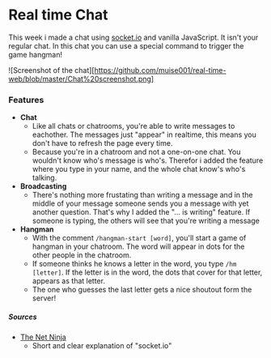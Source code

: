 # Real time Chat

This week i made a chat using [socket.io](https://socket.io/) and vanilla JavaScript. It isn't your regular chat. In this chat you can use a special command to trigger the game hangman!

![Screenshot of the chat][https://github.com/muise001/real-time-web/blob/master/Chat%20screenshot.png]

### Features
* **Chat**
  * Like all chats or chatrooms, you're able to write messages to eachother. The messages just "appear" in realtime, this means you don't have to refresh the page every time. 
  * Because you're in a chatroom and not a one-on-one chat. You wouldn't know who's message is who's. Therefor i added the feature where you type in your name, and the whole chat know's who's talking.
* **Broadcasting**
  * There's nothing more frustating than writing a message and in the middle of your message someone sends you a message with yet another question. That's why I added the "... is writing" feature. If someone is typing, the others will see that you're writing a message
* **Hangman**
  * With the comment `/hangman-start [word]`, you'll start a game of hangman in your chatroom. The word will appear in dots for the other people in the chatroom.
  * If someone thinks he knows a letter in the word, you type `/hm [letter]`. If the letter is in the word, the dots that cover for that letter, appears as that letter.
  * The one who guesses the last letter gets a nice shoutout form the server!


##### Sources
  - [The Net Ninja](https://www.youtube.com/watch?v=vQjiN8Qgs3c)
      - Short and clear explanation of "socket.io"
